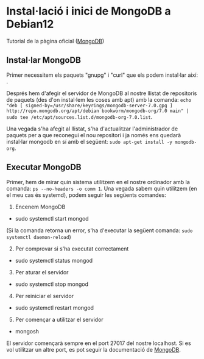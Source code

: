 # Instal·lació i inici de MongoDB a Debian12

Tutorial de la pàgina oficial ([MongoDB](https://www.mongodb.com/docs/manual/tutorial/install-mongodb-on-debian/#std-label-install-mdb-community-debian))

## Instal·lar MongoDB

Primer necessitem els paquets "gnupg" i "curl" que els podem instal·lar així: <sudo apt install gnupg curl>.

Després hem d'afegir el servidor de MongoDB al nostre llistat de repositoris de paquets (des d'on instal·lem les coses amb apt) amb la comanda: `echo "deb [ signed-by=/usr/share/keyrings/mongodb-server-7.0.gpg ] http://repo.mongodb.org/apt/debian bookworm/mongodb-org/7.0 main" | sudo tee /etc/apt/sources.list.d/mongodb-org-7.0.list`.

Una vegada s'ha afegit al llistat, s'ha d'actualitzar l'administrador de paquets per a que reconegui el nou repositori i ja només ens quedarà instal·lar mongodb en sí amb el següent: `sudo apt-get install -y mongodb-org`.

## Executar MongoDB

Primer, hem de mirar quin sistema utilitzem en el nostre ordinador amb la comanda: `ps --no-headers -o comm 1`.
Una vegada sabem quin utilitzem (en el meu cas és systemd), podem seguir les següents comandes:

1. Encenem MongoDB
  - sudo systemctl start mongod

  (Si la comanda retorna un error, s'ha d'executar la següent comanda: `sudo systemctl daemon-reload`)

2. Per comprovar si s'ha executat correctament
  - sudo systemctl status mongod

3. Per aturar el servidor
  - sudo systemctl stop mongod

4. Per reiniciar el servidor
  - sudo systemctl restart mongod

5. Per començar a utilitzar el servidor
  - mongosh

El servidor començarà sempre en el port 27017 del nostre localhost. Si es vol utilitzar un altre port, es pot seguir la documentació de [MongoDB](https://www.mongodb.com/docs/mongodb-shell/).